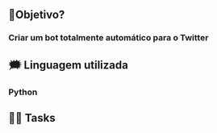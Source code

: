 ## 🧐Objetivo?
### Criar um bot totalmente automático para o Twitter

## 🗯 Linguagem utilizada
### Python

## 🧑🏻 Tasks
### 
